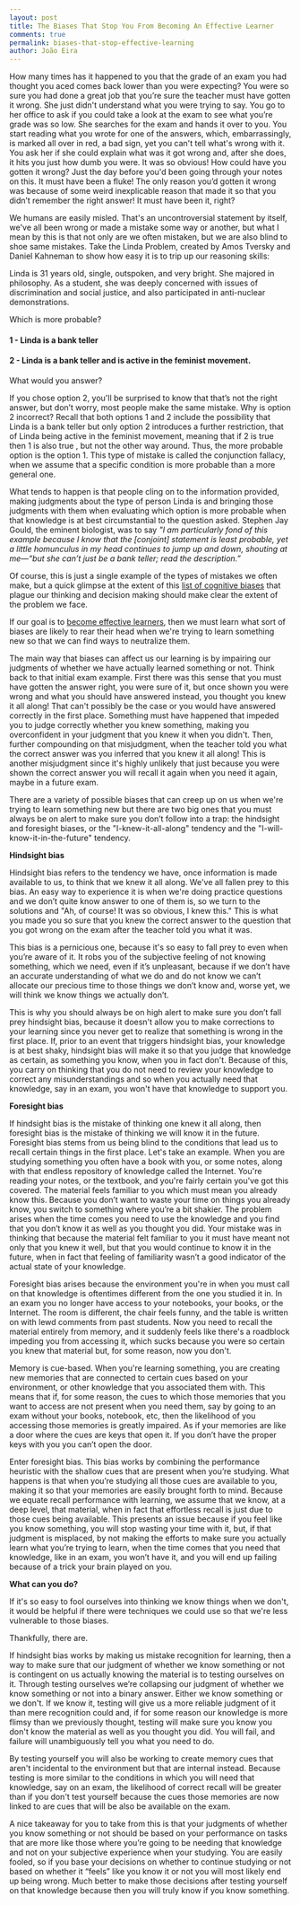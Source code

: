 ```yaml
---
layout: post
title: The Biases That Stop You From Becoming An Effective Learner
comments: true
permalink: biases-that-stop-effective-learning
author: João Eira
---
```


How many times has it happened to you that the grade of an exam you had thought you aced comes back lower than you were expecting? You were so sure you had done a great job that you’re sure the teacher must have gotten it wrong. She just didn't understand what you were trying to say. You go to her office to ask if you could take a look at the exam to see what you’re grade was so low. She searches for the exam and hands it over to you. You start reading what you wrote for one of the answers, which, embarrassingly,  is marked all over in red, a bad sign, yet you can't tell what's wrong with it. You ask her if she could explain what was it got wrong and, after she does, it hits you just how dumb you were. It was so obvious! How could have you gotten it wrong? Just the day before you'd been going through your notes on this. It must have been a fluke! The only reason you’d gotten it wrong was because of some weird inexplicable reason that made it so that you didn’t remember the right answer! It must have been it, right?

We humans are easily misled. That's an uncontroversial statement by itself, we've all been wrong or made a mistake some way or another, but what I mean by this is that not only are we often mistaken, but we are also blind to shoe same mistakes. Take the Linda Problem, created by Amos Tversky and Daniel Kahneman to show how easy it is to trip up our reasoning skills:

Linda is 31 years old, single, outspoken, and very bright. She majored in philosophy. As a student, she was deeply concerned with issues of discrimination and social justice, and also participated in anti-nuclear demonstrations.

Which is more probable?

#### 1 -  Linda is a bank teller

#### 2 -  Linda is a bank teller and is active in the feminist movement.

What would you answer?

If you chose option 2, you'll be surprised to know that that’s not the right answer, but don’t worry, most people make the same mistake. Why is option 2 incorrect? Recall that both options 1 and 2 include the possibility that Linda is a bank teller but only option 2 introduces a further restriction, that of Linda being active in the feminist movement, meaning that if 2 is true then 1 is also true , but not the other way around. Thus, the more probable option is the option 1. This type of mistake is called the conjunction fallacy, when we assume that a specific condition is more probable than a more general one.

What tends to happen is that people cling on to the information provided, making judgments about the type of person Linda is and bringing those judgments with them when evaluating which option is more probable when that knowledge is at best circumstantial to the question asked. Stephen Jay Gould, the eminent biologist, was to say *"I am particularly fond of this example because I know that the [conjoint] statement is least probable, yet a little homunculus in my head continues to jump up and down, shouting at me—“but she can’t just be a bank teller; read the description.”*

Of course, this is just a single example of the types of mistakes we often make, but a quick glimpse at the extent of this [list of cognitive biases](https://en.wikipedia.org/wiki/List_of_cognitive_biases) that plague our thinking and decision making should make clear the extent of the problem we face.

If our goal is to [become effective learners](http://superpoweredmemory.com/becoming-an-effective-leaner), then we must learn what sort of biases are likely to rear their head when we're trying to learn something new so that we can find ways to neutralize them.

The main way that biases can affect us our learning is by impairing our judgments of whether we have actually learned something or not. Think back to that initial exam example. First there was this sense that you must have gotten the answer right, you were sure of it, but once shown you were wrong and what you should have answered instead, you thought you knew it all along! That can't possibly be the case or you would have answered correctly in the first place. Something must have happened that impeded you to judge correctly whether you knew something, making you overconfident in your judgment that you knew it when you didn't. Then, further compounding on that misjudgment, when the teacher told you what the correct answer was you inferred that you knew it all along! This is another misjudgment since it's highly unlikely that just because you were shown the correct answer you will recall it again when you need it again, maybe in a future exam.

There are a variety of possible biases that can creep up on us when we're trying to learn something new but there are two big ones that you must always be on alert to make sure you don’t follow into a trap: the hindsight and foresight biases, or the "I-knew-it-all-along" tendency and the "I-will-know-it-in-the-future" tendency.

**Hindsight bias**

Hindsight bias refers to the tendency we have, once information is made available to us, to think that we knew it all along. We've all fallen prey to this bias. An easy way to experience it is when we're doing practice questions and we don’t quite know answer to one of them is, so we turn to the solutions and "Ah, of course! It was so obvious, I knew this." This is what you made you so sure that you knew the correct answer to the question that you got wrong on the exam after the teacher told you what it was.

This bias is a pernicious one, because it's so easy to fall prey to even when you’re aware of it. It robs you of the subjective feeling of not knowing something, which we need, even if it’s unpleasant, because if we don’t have an accurate understanding of what we do and do not know we can’t allocate our precious time to those things we don’t know and, worse yet, we will think we know things we actually don’t.

This is why you should always be on high alert to make sure you don’t fall prey hindsight bias, because it doesn't allow you to make corrections to your learning since you never get to realize that something is wrong in the first place. If, prior to an event that triggers hindsight bias, your knowledge is at best shaky, hindsight bias will make it so that you judge that knowledge as certain, as something you know, when you in fact don't. Because of this, you carry on thinking that you do not need to review your knowledge to correct any misunderstandings and so when you actually need that knowledge, say in an exam, you won't have that knowledge to support you.

**Foresight bias**

If hindsight bias is the mistake of thinking one knew it all along, then foresight bias is the mistake of thinking we will know it in the future. Foresight bias stems from us being blind to the conditions that lead us to recall certain things in the first place. Let's take an example. When you are studying something you often have a book with you, or some notes, along with that endless repository of knowledge called the Internet. You're reading your notes, or the textbook, and you're fairly certain you've got this covered. The material feels familiar to you which must mean you already know this. Because you don’t want to waste your time on things you already know, you switch to something where you’re a bit shakier. The problem arises when the time comes you need to use the knowledge and you find that you don’t know it as well as you thought you did. Your mistake was in thinking that because the material felt familiar to you it must have meant not only that you knew it well, but that you would continue to know it in the future, when in fact that feeling of familiarity wasn’t a good indicator of the actual state of your knowledge.

Foresight bias arises because the environment you're in when you must call on that knowledge is oftentimes different from the one you studied it in. In an exam you no longer have access to your notebooks, your books, or the Internet. The room is different, the chair feels funny, and the table is written on with lewd comments from past students. Now you need to recall the material entirely from memory, and it suddenly feels like there's a roadblock impeding you from accessing it, which sucks because you were so certain you knew that material but, for some reason, now you don't.

Memory is cue-based. When you're learning something, you are creating new memories that are connected to certain cues based on your environment, or other knowledge that you associated them with. This means that if, for some reason, the cues to which those memories that you want to access are not present when you need them, say by going to an exam without your books, notebook, etc, then the likelihood of you accessing those memories is greatly impaired. As if your memories are like a door where the cues are keys that open it. If you don’t have the proper keys with you you can’t open the door.

Enter foresight bias. This bias works by combining the performance heuristic with the shallow cues that are present when you’re studying. What happens is that when you’re studying all those cues are available to you, making it so that your memories are easily brought forth to mind. Because we equate recall performance with learning, we assume that we know, at a deep level, that material, when in fact that effortless recall is just due to those cues being available. This presents an issue because if you feel like you know something, you will stop wasting your time with it, but, if that judgment is misplaced, by not making the efforts to make sure you actually learn what you’re trying to learn, when the time comes that you need that knowledge, like in an exam, you won’t have it, and you will end up failing because of a trick your brain played on you.

**What can you do?**

If it's so easy to fool ourselves into thinking we know things when we don't, it would be helpful if there were techniques we could use so that we're less vulnerable to those biases.

Thankfully, there are.

If hindsight bias works by making us mistake recognition for learning, then a way to make sure that our judgment of whether we know something or not is contingent on us actually knowing the material is to testing ourselves on it. Through testing ourselves we’re collapsing our judgment of whether we know something or not into a binary answer. Either we know something or we don't. If we know it, testing will give us a more reliable judgment of it than mere recognition could and, if for some reason our knowledge is more flimsy than we previously thought, testing will make sure you know you don't know the material as well as you thought you did. You will fail, and failure will unambiguously tell you what you need to do.

By testing yourself you will also be working to create memory cues that aren't incidental to the environment but that are internal instead. Because testing is more similar to the conditions in which you will need that knowledge, say on an exam, the likelihood of correct recall will be greater than if you don't test yourself because the cues those memories are now linked to are cues that will be also be available on the exam.

A nice takeaway for you to take from this is that your judgments of whether you know something or not should be based on your performance on tasks that are more like those where you’re going to be needing that knowledge and not on your subjective experience when your studying. You are easily fooled, so if you base your decisions on whether to continue studying or not based on whether it “feels” like you know it or not you will most likely end up being wrong. Much better to make those decisions after testing yourself on that knowledge because then you will truly know if you know something.
